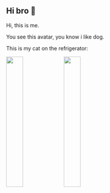 ## Hi bro 👋

<!--

**Here are some ideas to get you started:**

🙋‍♀️ A short introduction - what is your organization all about?
🌈 Contribution guidelines - how can the community get involved?
👩‍💻 Useful resources - where can the community find your docs? Is there anything else the community should know?
🍿 Fun facts - what does your team eat for breakfast?
🧙 Remember, you can do mighty things with the power of [Markdown](https://docs.github.com/github/writing-on-github/getting-started-with-writing-and-formatting-on-github/basic-writing-and-formatting-syntax)
-->


Hi, this is me.

You see this avatar, you know i like dog.



This is my cat on the refrigerator:

<img src="/IMG_7746.JPG" width="30%" />

<img src="/IMG_7747.JPG" width="30%" />


